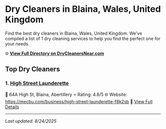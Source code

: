 # Dry Cleaners in Blaina, Wales, United Kingdom

Find the best dry cleaners in Blaina, Wales, United Kingdom. We've compiled a list of 1 dry cleaning services to help you find the perfect one for your needs.

🌐 **[View Full Directory on DryCleanersNear.com](https://drycleanersnear.com/city/United%20Kingdom/Wales/Blaina)**

## Top Dry Cleaners

### 1. [High Street Launderette](https://drycleanersnear.com/dryCleaner/68a52c815ea1ca1ba63a4fcc/high-street-launderette)
📍 64A High St, Blaina, Abertillery
⭐ Rating: 4.8/5
🌐 Website: https://mecbu.com/business/high-street-launderette-f8k2sb
🔗 [View Full Details](https://drycleanersnear.com/dryCleaner/68a52c815ea1ca1ba63a4fcc/high-street-launderette)


---

*Last updated: 8/24/2025*
